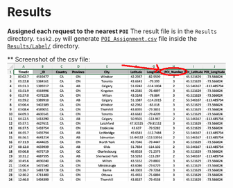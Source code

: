 # Results

**Assigned each request to the nearest `POI`**
The result file is in the `Results` directory. `task2.py` will generate [`POI_Assignment.csv`](https://github.com/safayet08/eqWorks-internship-assignment/blob/main/Results/Label/POI_Assignment.csv) file inside the [`Results/Label/`](https://github.com/safayet08/eqWorks-internship-assignment/tree/main/Results/Label) directory.

** Screenshot of the csv file: <br />
![Alt text](https://github.com/safayet08/eqWorks-internship-assignment/blob/main/Results/Label/Labelling.png?raw=true "Title")
